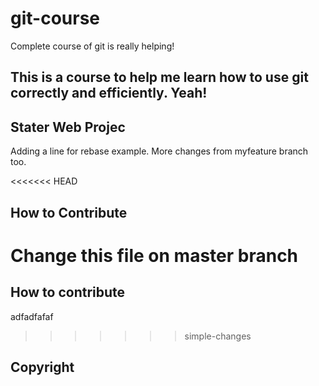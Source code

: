 # git-course
Complete course of git is really helping!
## This is a course to help me learn how to use git correctly and efficiently. Yeah!

## Stater Web Projec
Adding a line for rebase example. More changes from myfeature branch too.

<<<<<<< HEAD

## How to Contribute
Change this file on master branch
=======
## How to contribute
adfadfafaf
>>>>>>> simple-changes

## Copyright
